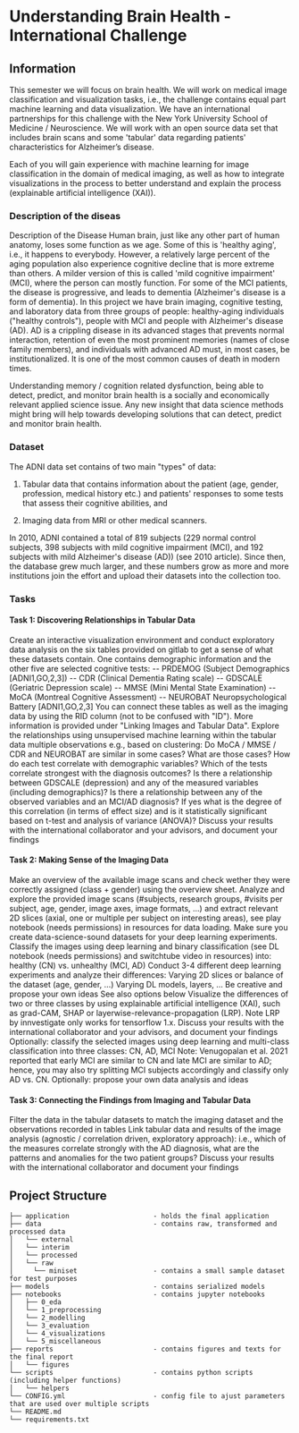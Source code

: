 # Understanding Brain Health - International Challenge

## Information

This semester we will focus on brain health. We will work on medical image classification and visualization tasks, i.e., the challenge contains equal part machine learning and data visualization. We have an international partnerships for this challenge with the New York University School of Medicine / Neuroscience. We will work with an open source data set that includes brain scans and some 'tabular' data regarding patients' characteristics for Alzheimer’s disease.

Each of you will gain experience with machine learning for image classification in the domain of medical imaging, as well as how to integrate visualizations in the process to better understand and explain the process (explainable artificial intelligence (XAI)).

### Description of the diseas
Description of the Disease
Human brain, just like any other part of human anatomy, loses some function as we age. Some of this is 'healthy aging', i.e., it happens to everybody. However, a relatively large percent of the aging population also experience cognitive decline that is more extreme than others. A milder version of this is called 'mild cognitive impairment' (MCI), where the person can mostly function. For some of the MCI patients, the disease is progressive, and leads to dementia (Alzheimer's disease is a form of dementia). In this project we have brain imaging, cognitive testing, and laboratory data from three groups of people: healthy-aging individuals ("healthy controls"), people with MCI and people with Alzheimer's disease (AD). AD is a crippling disease in its advanced stages that prevents normal interaction, retention of even the most prominent memories (names of close family members), and individuals with advanced AD must, in most cases, be institutionalized. It is one of the most common causes of death in modern times.

Understanding memory / cognition related dysfunction, being able to detect, predict, and monitor brain health is a socially and economically relevant applied science issue. Any new insight that data science methods might bring will help towards developing solutions that can detect, predict and monitor brain health.
### Dataset

The ADNI data set contains of two main "types" of data:
1) Tabular data that contains information about the patient (age, gender, profession, medical history etc.) and patients' responses to some tests that assess their cognitive abilities, and

2) Imaging data from MRI or other medical scanners.

In 2010, ADNI contained a total of 819 subjects (229 normal control subjects, 398 subjects with mild cognitive impairment (MCI), and 192 subjects with mild Alzheimer's disease (AD)) (see 2010 article). Since then, the database grew much larger, and these numbers grow as more and more institutions join the effort and upload their datasets into the collection too.

### Tasks
#### Task 1: Discovering Relationships in Tabular Data
Create an interactive visualization environment and conduct exploratory data analysis on the six tables provided on gitlab to get a sense of what these datasets contain. One contains demographic information and the other five are selected cognitive tests:
-- PRDEMOG (Subject Demographics [ADNI1,GO,2,3])
-- CDR (Clinical Dementia Rating scale)
-- GDSCALE (Geriatric Depression scale)
-- MMSE (Mini Mental State Examination)
-- MoCA (Montreal Cognitive Assessment)
-- NEUROBAT Neuropsychological Battery [ADNI1,GO,2,3]
You can connect these tables as well as the imaging data by using the RID column (not to be confused with "ID"). More information is provided under "Linking Images and Tabular Data".
Explore the relationships using unsupervised machine learning within the tabular data multiple observations e.g., based on clustering: Do MoCA / MMSE / CDR and NEUROBAT are similar in some cases? What are those cases? How do each test correlate with demographic variables? Which of the tests correlate strongest with the diagnosis outcomes?
Is there a relationship between GDSCALE (depression) and any of the measured variables (including demographics)?
Is there a relationship between any of the observed variables and an MCI/AD diagnosis? If yes what is the degree of this correlation (in terms of effect size) and is it statistically significant based on t-test and analysis of variance (ANOVA)?
Discuss your results with the international collaborator and your advisors, and document your findings
#### Task 2: Making Sense of the Imaging Data
Make an overview of the available image scans and check wether they were correctly assigned (class + gender) using the overview sheet.
Analyze and explore the provided image scans (#subjects, research groups, #visits per subject, age, gender, image axes, image formats, ...) and extract relevant 2D slices (axial, one or multiple per subject on interesting areas), see play notebook (needs permissions) in resources for data loading.
Make sure you create data-science-sound datasets for your deep learning experiments.
Classify the images using deep learning and binary classification (see DL notebook (needs permissions) and switchtube video in resources) into: healthy (CN) vs. unhealthy (MCI, AD)
Conduct 3-4 different deep learning experiments and analyze their differences:
Varying 2D slices or balance of the dataset (age, gender, …)
Varying DL models, layers, …
Be creative and propose your own ideas
See also options below
Visualize the differences of two or three classes by using explainable artificial intelligence (XAI), such as grad-CAM, SHAP or layerwise-relevance-propagation (LRP). Note LRP by innvestigate only works for tensorflow 1.x.
Discuss your results with the international collaborator and your advisors, and document your findings
Optionally: classify the selected images using deep learning and multi-class classification into three classes: CN, AD, MCI
Note: Venugopalan et al. 2021 reported that early MCI are similar to CN and late MCI are similar to AD; hence, you may also try splitting MCI subjects accordingly and  classify only AD vs. CN.
Optionally: propose your own data analysis and ideas

#### Task 3: Connecting the Findings from Imaging and Tabular Data
Filter the data in the tabular datasets to match the imaging dataset and the observations recorded in tables
Link tabular data and results of the image analysis (agnostic / correlation driven, exploratory approach): i.e., which of the measures correlate strongly with the AD diagnosis, what are the patterns and anomalies for the two patient groups?
Discuss your results with the international collaborator and document your findings

## Project Structure
```
├── application                     - holds the final application
├── data                            - contains raw, transformed and processed data
│   └── external               
│   └── interim
│   └── processed
│   └── raw
│     └── miniset                   - contains a small sample dataset for test purposes
├── models                          - contains serialized models
├── notebooks                       - contains jupyter notebooks 
│   ├── 0_eda
│   └── 1_preprocessing
│   └── 2_modelling
│   └── 3_evaluation
│   └── 4_visualizations
│   └── 5_miscellaneous
├── reports                         - contains figures and texts for the final report
│   └── figures
└── scripts                         - contains python scripts (including helper functions)
│   └── helpers
└── CONFIG.yml                      - config file to ajust parameters that are used over multiple scripts
└── README.md
└── requirements.txt

```